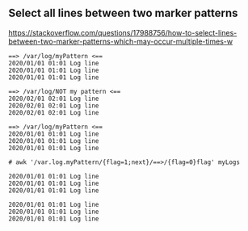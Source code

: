 
## Select all lines between two marker patterns
https://stackoverflow.com/questions/17988756/how-to-select-lines-between-two-marker-patterns-which-may-occur-multiple-times-w
```
==> /var/log/myPattern <==
2020/01/01 01:01 Log line
2020/01/01 01:01 Log line
2020/01/01 01:01 Log line

==> /var/log/NOT my pattern <==
2020/02/01 02:01 Log line
2020/02/01 02:01 Log line
2020/02/01 02:01 Log line

==> /var/log/myPattern <==
2020/01/01 01:01 Log line
2020/01/01 01:01 Log line
2020/01/01 01:01 Log line
```
`# awk '/var.log.myPattern/{flag=1;next}/==>/{flag=0}flag' myLogs`
```
2020/01/01 01:01 Log line
2020/01/01 01:01 Log line
2020/01/01 01:01 Log line

2020/01/01 01:01 Log line
2020/01/01 01:01 Log line
2020/01/01 01:01 Log line
```


